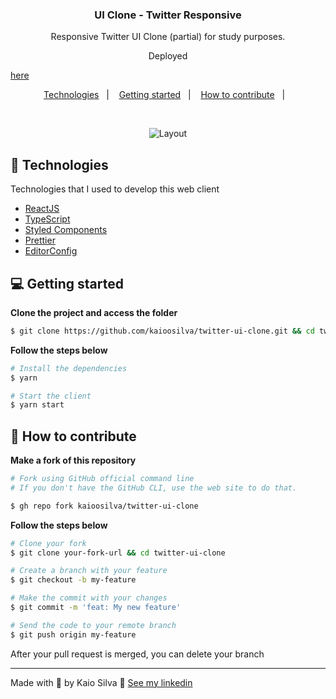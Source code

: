 <h3 align="center">
  UI Clone - Twitter Responsive
</h3>

<p align="center">Responsive Twitter UI Clone (partial) for study purposes.</p>
<p align="center">Deployed </p> <a href="https://twitter-clone-kaio.netlify.app/">here</a>

<p align="center">
  <a href="#-technologies">Technologies</a>&nbsp;&nbsp;&nbsp;|&nbsp;&nbsp;&nbsp;
  <a href="#-getting-started">Getting started</a>&nbsp;&nbsp;&nbsp;|&nbsp;&nbsp;&nbsp;
  <a href="#-how-to-contribute">How to contribute</a>&nbsp;&nbsp;&nbsp;|&nbsp;&nbsp;&nbsp;
</p>

</br>

<p align="center">

  <img alt="Layout" src="https://res.cloudinary.com/kaioosilva/image/upload/v1612868164/twitter-clone.png">
  
</p>

## 🚀 Technologies

Technologies that I used to develop this web client

- [ReactJS](https://reactjs.org/)
- [TypeScript](https://www.typescriptlang.org/)
- [Styled Components](https://styled-components.com/)
- [Prettier](https://prettier.io/)
- [EditorConfig](https://editorconfig.org/)

## 💻 Getting started

**Clone the project and access the folder**

```bash
$ git clone https://github.com/kaioosilva/twitter-ui-clone.git && cd twitter-ui-clone
```

**Follow the steps below**

```bash
# Install the dependencies
$ yarn

# Start the client
$ yarn start
```

## 🤔 How to contribute

**Make a fork of this repository**

```bash
# Fork using GitHub official command line
# If you don't have the GitHub CLI, use the web site to do that.

$ gh repo fork kaioosilva/twitter-ui-clone
```

**Follow the steps below**

```bash
# Clone your fork
$ git clone your-fork-url && cd twitter-ui-clone

# Create a branch with your feature
$ git checkout -b my-feature

# Make the commit with your changes
$ git commit -m 'feat: My new feature'

# Send the code to your remote branch
$ git push origin my-feature
```

After your pull request is merged, you can delete your branch

---

Made with 💜 by Kaio Silva 👋 [See my linkedin](https://www.linkedin.com/in/kaio-oliveira-silva-54275b57/)
